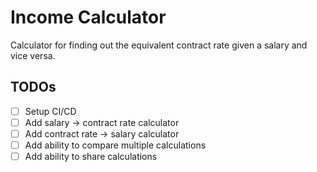# Income Calculator

Calculator for finding out the equivalent contract rate given a salary and vice versa.

## TODOs

- [ ] Setup CI/CD
- [ ] Add salary -> contract rate calculator
- [ ] Add contract rate -> salary calculator
- [ ] Add ability to compare multiple calculations
- [ ] Add ability to share calculations
